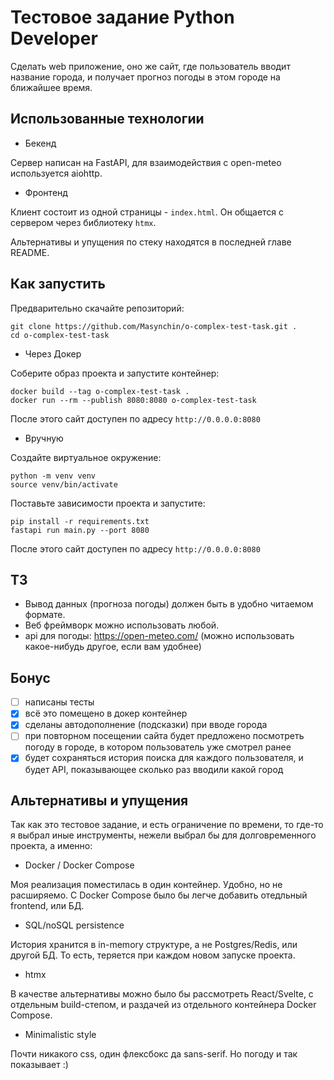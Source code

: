 # Тестовое задание Python Developer 

Сделать web приложение, оно же сайт, где пользователь вводит название города,
и получает прогноз погоды в этом городе на ближайшее время.

## Использованные технологии

- Бекенд

Сервер написан на FastAPI, для взаимодействия с open-meteo используется aiohttp.

- Фронтенд

Клиент состоит из одной страницы - `index.html`. Он общается с сервером
через библиотеку `htmx`.

Альтернативы и упущения по стеку находятся в последней главе README.

## Как запустить

Предварительно скачайте репозиторий:

~~~shell
git clone https://github.com/Masynchin/o-complex-test-task.git .
cd o-complex-test-task
~~~

- Через Докер

Соберите образ проекта и запустите контейнер:

~~~shell
docker build --tag o-complex-test-task .
docker run --rm --publish 8080:8080 o-complex-test-task
~~~

После этого сайт доступен по адресу `http://0.0.0.0:8080`

- Вручную

Создайте виртуальное окружение:

~~~shell
python -m venv venv
source venv/bin/activate
~~~

Поставьте зависимости проекта и запустите:

~~~shell
pip install -r requirements.txt
fastapi run main.py --port 8080
~~~

После этого сайт доступен по адресу `http://0.0.0.0:8080`

## ТЗ

- Вывод данных (прогноза погоды) должен быть в удобно читаемом формате. 
- Веб фреймворк можно использовать любой.
- api для погоды: https://open-meteo.com/ (можно использовать какое-нибудь другое, если вам удобнее)

## Бонус

- [ ] написаны тесты
- [x] всё это помещено в докер контейнер
- [x] сделаны автодополнение (подсказки) при вводе города
- [ ] при повторном посещении сайта будет предложено посмотреть погоду в городе, в котором пользователь уже смотрел ранее
- [x] будет сохраняться история поиска для каждого пользователя, и будет API, показывающее сколько раз вводили какой город

## Альтернативы и упущения

Так как это тестовое задание, и есть ограничение по времени, то где-то я
выбрал иные инструменты, нежели выбрал бы для долговременного проекта, а именно:

- Docker / Docker Compose

Моя реализация поместилась в один контейнер. Удобно, но не расширяемо.
С Docker Compose было бы легче добавить отедльный frontend, или БД.

- SQL/noSQL persistence

История хранится в in-memory структуре, а не Postgres/Redis, или другой БД.
То есть, теряется при каждом новом запуске проекта.

- htmx

В качестве альтернативы можно было бы рассмотреть React/Svelte, с отдельным
build-степом, и раздачей из отдельного контейнера Docker Compose.

- Minimalistic style

Почти никакого css, один флексбокс да sans-serif. Но погоду и так показывает :)

